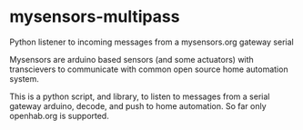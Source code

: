 # mysensors-multipass
Python listener to incoming messages from a mysensors.org gateway serial


Mysensors are arduino based sensors (and some actuators) with transcievers to communicate with common open source home automation system.

This is a python script, and library, to listen to messages from a serial gateway arduino, decode, and push to home automation. So far only openhab.org is supported.
